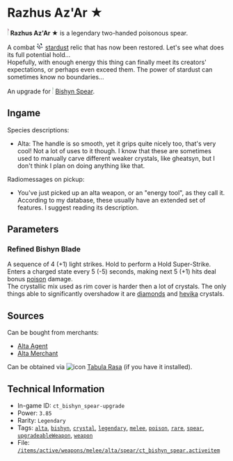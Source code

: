 # Razhus Az'Ar ★

<img src="https://raw.githubusercontent.com/Ceterai/Enternia/main/items/active/weapons/melee/alta/spear/ct_bishyn_spear_2.png" alt="Razhus Az'Ar ★ icon" loading="lazy" width="auto" height="16px"/> **Razhus Az'Ar ★** is a legendary two-handed poisonous spear.

A combat <img src="https://raw.githubusercontent.com/Ceterai/Enternia/main/items/generic/crafting/ct_stardust.png" alt="Stardust icon" loading="lazy" width="auto" height="16px"/> [stardust](https://ceterai.github.io/MyEnternia/Wiki/Stardust) relic that has now been restored. Let's see what does its full potential hold...  
Hopefully, with enough energy this thing can finally meet its creators' expectations, or perhaps even exceed them. The power of stardust can sometimes know no boundaries...

An upgrade for <img src="https://raw.githubusercontent.com/Ceterai/Enternia/main/items/active/weapons/melee/alta/spear/ct_bishyn_spear.png" alt="Bishyn Spear icon" loading="lazy" width="auto" height="16px"/> [Bishyn Spear](https://ceterai.github.io/MyEnternia/Wiki/BishynSpear).

## Ingame

Species descriptions:

- Alta: The handle is so smooth, yet it grips quite nicely too, that's very cool! Not a lot of uses to it though. I know that these are sometimes used to manually carve different weaker crystals, like gheatsyn, but I don't think I plan on doing anything like that.

Radiomessages on pickup:

- You've just picked up an alta weapon, or an "energy tool", as they call it. According to my database, these usually have an extended set of features. I suggest reading its description.

## Parameters

### Refined Bishyn Blade

A sequence of 4 (+1) light strikes. Hold to perform a Hold Super-Strike.
Enters a charged state every 5 (-5) seconds, making next 5 (+1) hits deal bonus [poison](https://ceterai.github.io/MyEnternia/Wiki/Tags/Poison) damage.  
The crystallic mix used as rim cover is harder then a lot of crystals. The only things able to significantly overshadow it are [diamonds](https://ceterai.github.io/MyEnternia/Wiki/Tags/Diamond) and [hevika](https://ceterai.github.io/MyEnternia/Wiki/Tags/Hevika) crystals.

## Sources

Can be bought from merchants:

- [Alta Agent](https://ceterai.github.io/MyEnternia/Wiki/AltaAgent)
- [Alta Merchant](https://ceterai.github.io/MyEnternia/Wiki/AltaMerchant)

Can be obtained via <img src="https://steamuserimages-a.akamaihd.net/ugc/263843960696222713/3EC9A7C005541F7D577EBCB8C5736B4EFC9973D6/" alt="icon" width="8" height="12"/> [Tabula Rasa](https://community.playstarbound.com/resources/the-tabula-rasa.3222/) (if you have it installed).

## Technical Information

- In-game ID: `ct_bishyn_spear-upgrade`
- Power: `3.85`
- Rarity: `Legendary`
- Tags: [`alta`](https://ceterai.github.io/MyEnternia/Wiki/Tags/Alta), [`bishyn`](https://ceterai.github.io/MyEnternia/Wiki/Tags/Bishyn), [`crystal`](https://ceterai.github.io/MyEnternia/Wiki/Tags/Crystal), [`legendary`](https://ceterai.github.io/MyEnternia/Wiki/Tags/Legendary), [`melee`](https://ceterai.github.io/MyEnternia/Wiki/Tags/Melee), [`poison`](https://ceterai.github.io/MyEnternia/Wiki/Tags/Poison), [`rare`](https://ceterai.github.io/MyEnternia/Wiki/Tags/Rare), [`spear`](https://ceterai.github.io/MyEnternia/Wiki/Tags/Spear), [`upgradeableWeapon`](https://ceterai.github.io/MyEnternia/Wiki/Tags/UpgradeableWeapon), [`weapon`](https://ceterai.github.io/MyEnternia/Wiki/Tags/Weapon)
- File: [`/items/active/weapons/melee/alta/spear/ct_bishyn_spear.activeitem`](https://github.com/Ceterai/Enternia/blob/main/items/active/weapons/melee/alta/spear/ct_bishyn_spear.activeitem)
